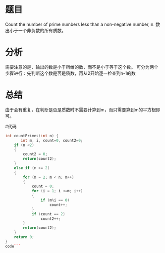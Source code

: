  
# 题目
Count the number of prime numbers less than a non-negative number, n.
数出小于一个非负数的所有质数。
# 分析
需要注意的是，输出的数是小于所给的数，而不是小于等于这个数。
可分为两个步骤进行：先判断这个数是否是质数，再从2开始逐一检查到n-1的数
# 总结
由于会有重复，在判断是否是质数时不需要计算到m，而只需要算到m的平方根即可。

#代码
```cpp
int countPrimes(int n) {
       int m, i, count=0, count2=0;
	if (n <2)
	{
		count2 = 0;
		return(count2);
	}
	else if (n >= 2)
	{
		for (m = 2; m < n; m++)
		{
			count = 0;
			for (i = 1; i <=m; i++)
			{
				if (m%i == 0)
					count++;
			}
			if (count == 2)
				count2++;
		}
		return(count2);
	}
    return 0;
}
code```
